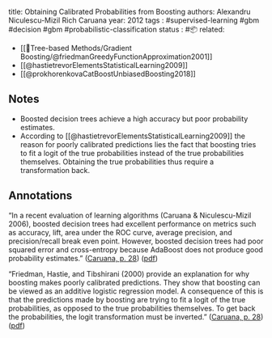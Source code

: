 
title: Obtaining Calibrated Probabilities from Boosting
authors: Alexandru Niculescu-Mizil Rich Caruana
year: 2012
tags :  #supervised-learning #gbm #decision #gbm #probabilistic-classification
status : #📦 
related: 
- [[🎄Tree-based Methods/Gradient Boosting/@friedmanGreedyFunctionApproximation2001]]
- [[@hastietrevorElementsStatisticalLearning2009]]
- [[@prokhorenkovaCatBoostUnbiasedBoosting2018]]

## Notes
- Boosted decision trees achieve a high accuracy but poor probability estimates.
- According to [[@hastietrevorElementsStatisticalLearning2009]] the reason for poorly calibrated predictions lies the fact that boosting tries to fit a logit of the true probabilities instead of the true probabilities themselves. Obtaining the true probabilities thus require a transformation back.

## Annotations
“In a recent evaluation of learning algorithms (Caruana & Niculescu-Mizil 2006), boosted decision trees had excellent performance on metrics such as accuracy, lift, area under the ROC curve, average precision, and precision/recall break even point. However, boosted decision trees had poor squared error and cross-entropy because AdaBoost does not produce good probability estimates.” ([Caruana, p. 28](zotero://select/library/items/ZGPCNYSL)) ([pdf](zotero://open-pdf/library/items/RA8HXVK6?page=1&annotation=MD8ZQKRE))

“Friedman, Hastie, and Tibshirani (2000) provide an explanation for why boosting makes poorly calibrated predictions. They show that boosting can be viewed as an additive logistic regression model. A consequence of this is that the predictions made by boosting are trying to fit a logit of the true probabilities, as opposed to the true probabilities themselves. To get back the probabilities, the logit transformation must be inverted.” ([Caruana, p. 28](zotero://select/library/items/ZGPCNYSL)) ([pdf](zotero://open-pdf/library/items/RA8HXVK6?page=1&annotation=WS7XC6XI))